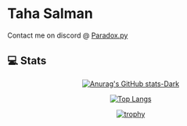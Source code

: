 # Taha Salman

<div align="left">

Contact me on discord @ [Paradox.py](https://discord.com/users/733568404081999932)

## 💻 Stats 

<div align="center">

[![Anurag's GitHub stats-Dark](https://github-readme-stats.vercel.app/api?username=paradoxiscoding&show_icons=true&theme=dark#gh-dark-mode-only)](https://github.com/anuraghazra/github-readme-stats#gh-dark-mode-only)

[![Top Langs](https://github-readme-stats.vercel.app/api/top-langs/?username=paradoxiscoding&theme=dark&card_width=467px)](https://github.com/anuraghazra/github-readme-stats)

[![trophy](https://github-profile-trophy.vercel.app/?username=paradoxiscoding&row=1&theme=onedark)](https://github.com/ryo-ma/github-profile-trophy)

